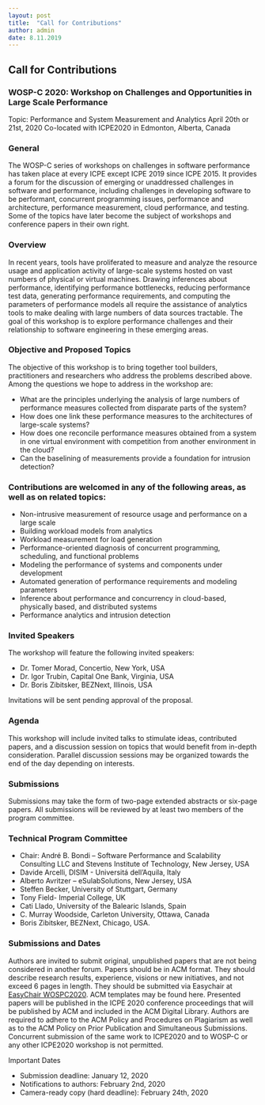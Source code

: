 ```yaml
---
layout: post
title:  "Call for Contributions"
author: admin
date: 8.11.2019
---
```

<h2>Call for Contributions</h2>
<h3>WOSP-C 2020: Workshop on Challenges and Opportunities in Large Scale Performance</h3>
<p>Topic: Performance and System Measurement and Analytics
April 20th or 21st, 2020
Co-located with ICPE2020 in Edmonton, Alberta, Canada</p>
<h3>General</h3>
<p>The WOSP-C series of workshops on challenges in software performance has taken place at every ICPE except ICPE 2019 since ICPE 2015. It provides a forum for the discussion of emerging or unaddressed challenges in software and performance, including challenges in developing software to be performant, concurrent programming issues, performance and architecture, performance measurement, cloud performance, and testing. Some of the topics have later become the subject of workshops and conference papers in their own right.</p>
<h3>Overview</h3>
<p>In recent years, tools have proliferated to measure and analyze the resource usage and application activity of large-scale systems hosted on vast numbers of physical or virtual machines. Drawing inferences about performance, identifying performance bottlenecks, reducing performance test data, generating performance requirements, and computing the parameters of performance models all require the assistance of analytics tools to make dealing with large numbers of data sources tractable. The goal of this workshop is to explore performance challenges and their relationship to software engineering in these emerging areas.</p>

<h3>Objective and Proposed Topics</h3>
<p>The objective of this workshop is to bring together tool builders, practitioners and researchers who address the problems described above. Among the questions we hope to address in the workshop are:</p>
<p>
<ul>
<li>
What are the principles underlying the analysis of large numbers of performance measures collected from disparate parts of the system?</li>
<li>
How does one link these performance measures to the architectures of large-scale systems?
</li>
<li>
How does one reconcile performance measures obtained from a system in one virtual environment with competition from another environment in the cloud?
</li>
<li>
Can the baselining of measurements provide a foundation for intrusion detection?
</li>
</ul>
</p>

<h3>Contributions are welcomed in any of the following areas, as well as on related topics:</h3>
<p>
<ul class="text">
<li>Non-intrusive measurement of resource usage and performance on a large scale</li>
<li>Building workload models from analytics</li>
<li>Workload measurement for load generation</li>
<li>Performance-oriented diagnosis of concurrent programming, scheduling, and functional problems</li>
<li>Modeling the performance of systems and components under development</li>
<li>Automated generation of performance requirements and modeling parameters</li>
<li>Inference about performance and concurrency in cloud-based, physically based, and distributed systems</li>
<li>Performance analytics and intrusion detection</li>
</ul>
</p>
<h3>Invited Speakers</h3>
<p>The workshop will feature the following invited speakers:
<ul class="text">
<li>Dr. Tomer Morad, Concertio, New York, USA</li>
<li>Dr. Igor Trubin, Capital One Bank, Virginia, USA</li>
<li>Dr. Boris Zibitsker, BEZNext, Illinois, USA</li>
</ul>
Invitations will be sent pending approval of the proposal.</p>

<h3>Agenda</h3>
<p>This workshop will include invited talks to stimulate ideas, contributed papers, and a discussion session on topics that would benefit from in-depth consideration.  Parallel discussion sessions may be organized towards the end of the day depending on interests.</p>

<h3>Submissions</h3>
<p>Submissions may take the form of two-page extended abstracts or six-page papers. All submissions will be reviewed by at least two members of the program committee.</p>

<h3>Technical Program Committee</h3>
<p>
<ul class="text">
<li>Chair: André B. Bondi – Software Performance and Scalability Consulting LLC and Stevens Institute of Technology, New Jersey, USA</li>
<li>Davide Arcelli, DISIM - Universitá dell’Aquila, Italy</li>
<li>Alberto Avritzer – eSulabSolutions, New Jersey, USA</li>
<li>Steffen Becker, University of Stuttgart, Germany</li>
<li>Tony Field- Imperial College, UK</li>
<li>Cati Llado, University of the Balearic Islands, Spain</li>
<li>C. Murray Woodside, Carleton University, Ottawa, Canada</li>
<li>Boris Zibitsker, BEZNext, Chicago, USA.</li>
</ul>
</p>
<h3>Submissions and Dates</h3>
<p>Authors are invited to submit original, unpublished papers that are not being considered in another forum. Papers should be in ACM format. They should describe research results, experience, visions or new initiatives, and not exceed 6 pages in length. They should be submitted via Easychair at <a href="https://easychair.org/conferences/?conf=wospc2020">EasyChair WOSPC2020</a>.  ACM templates may be found here. Presented papers will be published in the ICPE 2020 conference proceedings that will be published by ACM and included in the ACM Digital Library. Authors are required to adhere to the ACM Policy and Procedures on Plagiarism  as well as to the ACM Policy on Prior Publication and Simultaneous Submissions. Concurrent submission of the same work to ICPE2020 and to WOSP-C or any other ICPE2020 workshop is not permitted.</p>

<p>Important Dates
<ul class="text">
<li>Submission deadline: January 12, 2020</li>
<li>Notifications to authors: February 2nd, 2020</li>
<li>Camera-ready copy (hard deadline): February 24th, 2020</li>
</ul>
</p>